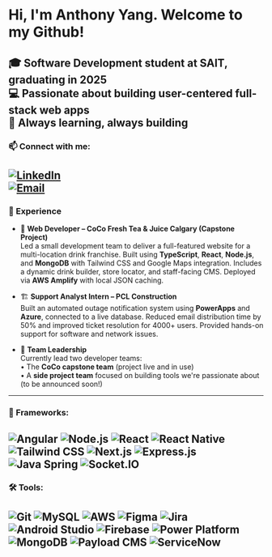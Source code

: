 # Hi, I'm Anthony Yang. Welcome to my Github!

🎓 Software Development student at SAIT, graduating in 2025  
💻 Passionate about building user-centered full-stack web apps  
🚀 Always learning, always building
---
### 📫 Connect with me:
[![LinkedIn](https://img.shields.io/badge/LinkedIn-blue?style=flat&logo=linkedin)](https://www.linkedin.com/in/anthony-yang-037166259/)  
[![Email](https://img.shields.io/badge/Gmail-D14836?style=flat&logo=gmail&logoColor=white)](mailto:yanganthony4@gmail.com)
---
### 💼 Experience
- 🍹 **Web Developer – CoCo Fresh Tea & Juice Calgary (Capstone Project)**  
  Led a small development team to deliver a full-featured website for a multi-location drink franchise. Built using **TypeScript**, **React**, **Node.js**, and **MongoDB** with Tailwind CSS and Google Maps integration. Includes a dynamic drink builder, store locator, and staff-facing CMS. Deployed via **AWS Amplify** with local JSON caching.

- 🏗 **Support Analyst Intern – PCL Construction**  
  Built an automated outage notification system using **PowerApps** and **Azure**, connected to a live database. Reduced email distribution time by 50% and improved ticket resolution for 4000+ users. Provided hands-on support for software and network issues.

- 👥 **Team Leadership**  
  Currently lead two developer teams:  
  • The **CoCo capstone team** (project live and in use)  
  • A **side project team** focused on building tools we're passionate about (to be announced soon!)
---
### 🧰 Frameworks:
![Angular](https://img.shields.io/badge/Angular-DD0031?style=flat&logo=angular&logoColor=white)
![Node.js](https://img.shields.io/badge/Node.js-339933?style=flat&logo=node.js&logoColor=white)
![React](https://img.shields.io/badge/React-20232A?style=flat&logo=react&logoColor=61DAFB)
![React Native](https://img.shields.io/badge/React_Native-61DAFB?style=flat&logo=react&logoColor=black)
![Tailwind CSS](https://img.shields.io/badge/Tailwind_CSS-06B6D4?style=flat&logo=tailwind-css&logoColor=white)
![Next.js](https://img.shields.io/badge/Next.js-000000?style=flat&logo=next.js&logoColor=white)
![Express.js](https://img.shields.io/badge/Express.js-000000?style=flat&logo=express&logoColor=white)
![Java Spring](https://img.shields.io/badge/Spring-6DB33F?style=flat&logo=spring&logoColor=white)
![Socket.IO](https://img.shields.io/badge/Socket.IO-010101?style=flat&logo=socket.io&logoColor=white)
---
### 🛠 Tools:
![Git](https://img.shields.io/badge/Git-F05032?style=flat&logo=git&logoColor=white)
![MySQL](https://img.shields.io/badge/MySQL-4479A1?style=flat&logo=mysql&logoColor=white)
![AWS](https://img.shields.io/badge/AWS-232F3E?style=flat&logo=amazon-aws)
![Figma](https://img.shields.io/badge/Figma-F24E1E?style=flat&logo=figma&logoColor=white)
![Jira](https://img.shields.io/badge/Jira-0052CC?style=flat&logo=jira&logoColor=white)
![Android Studio](https://img.shields.io/badge/Android_Studio-3DDC84?style=flat&logo=android-studio&logoColor=white)
![Firebase](https://img.shields.io/badge/Firebase-FFCA28?style=flat&logo=firebase&logoColor=black)
![Power Platform](https://img.shields.io/badge/Microsoft_Power_Platform-742774?style=flat&logo=powerapps&logoColor=white)
![MongoDB](https://img.shields.io/badge/MongoDB-4EA94B?style=flat&logo=mongodb&logoColor=white)
![Payload CMS](https://img.shields.io/badge/Payload_CMS-000000?style=flat)
![ServiceNow](https://img.shields.io/badge/ServiceNow-1DB954?style=flat&logo=servicenow&logoColor=white)
---
